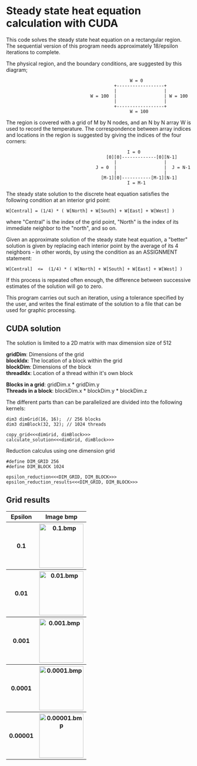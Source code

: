 # Steady state heat equation calculation with CUDA

This code solves the steady state heat equation on a rectangular region. The sequential version of this program needs approximately
18/epsilon iterations to complete.

The physical region, and the boundary conditions, are suggested
by this diagram;

```
                                               W = 0
                                         +------------------+
                                         |                  |
                                W = 100  |                  | W = 100
                                         |                  |
                                         +------------------+
                                               W = 100
```

The region is covered with a grid of M by N nodes, and an N by N
array W is used to record the temperature.  The correspondence between
array indices and locations in the region is suggested by giving the
indices of the four corners:

```
                                              I = 0
                                      [0][0]-------------[0][N-1]
                                         |                  |
                                  J = 0  |                  |  J = N-1
                                         |                  |
                                    [M-1][0]-----------[M-1][N-1]
                                              I = M-1
```
The steady state solution to the discrete heat equation satisfies the
following condition at an interior grid point:

`W[Central] = (1/4) * ( W[North] + W[South] + W[East] + W[West] )`

where "Central" is the index of the grid point, "North" is the index
of its immediate neighbor to the "north", and so on.

Given an approximate solution of the steady state heat equation, a
"better" solution is given by replacing each interior point by the
average of its 4 neighbors - in other words, by using the condition
as an ASSIGNMENT statement:

`W[Central]  <=  (1/4) * ( W[North] + W[South] + W[East] + W[West] )`

If this process is repeated often enough, the difference between successive
estimates of the solution will go to zero.

This program carries out such an iteration, using a tolerance specified by
the user, and writes the final estimate of the solution to a file that can
be used for graphic processing.

## CUDA solution

The solution is limited to a 2D matrix with max dimension size of 512

**gridDim**: Dimensions of the grid  
**blockIdx**: The location of a block within the grid  
**blockDim**: Dimensions of the block  
**threadIdx**: Location of a thread within it's own block  

**Blocks in a grid**: gridDim.x * gridDim.y  
**Threads in a block**: blockDim.x * blockDim.y * blockDim.z

The different parts than can be parallelized are divided into the following kernels:

```
dim3 dimGrid(16, 16);  // 256 blocks
dim3 dimBlock(32, 32); // 1024 threads

copy_grid<<<dimGrid, dimBlock>>>  
calculate_solution<<<dimGrid, dimBlock>>>  
```

Reduction calculus using one dimension grid

```
#define DIM_GRID 256
#define DIM_BLOCK 1024

epsilon_reduction<<<DIM_GRID, DIM_BLOCK>>>
epsilon_reduction_results<<<DIM_GRID, DIM_BLOCK>>> 
```

## Grid results

<table style="width:100%;">
  <tr>
    <th style="text-align: center;">Epsilon</th>
    <th style="text-align: center;">Image bmp</th>
  </tr>
  <tr>
    <th style="text-align: center;">0.1</td>
    <th style="text-align: center;"><img src="https://raw.githubusercontent.com/sergiovhe/heatedplate-cuda/master/img/0.1.bmp" alt="0.1.bmp" style="width: 120px;"/></td>
  </tr>
  <tr>
    <th style="text-align: center;">0.01</td>
    <th style="text-align: center;"><img src="https://raw.githubusercontent.com/sergiovhe/heatedplate-cuda/master/img/0.01.bmp" alt="0.01.bmp" style="width: 120px;"/></td>
  </tr>
  <tr>
    <th style="text-align: center;">0.001</td>
    <th style="text-align: center;"><img src="https://raw.githubusercontent.com/sergiovhe/heatedplate-cuda/master/img/0.001.bmp" alt="0.001.bmp" style="width: 120px;"/></td>
  </tr>
  <tr>
    <th style="text-align: center;">0.0001</td>
    <th style="text-align: center;"><img src="https://raw.githubusercontent.com/sergiovhe/heatedplate-cuda/master/img/0.0001.bmp" alt="0.0001.bmp" style="width: 120px;"/></td>
  </tr>
  <tr>
    <th style="text-align: center;">0.00001</td>
    <th style="text-align: center;"><img src="https://raw.githubusercontent.com/sergiovhe/heatedplate-cuda/master/img/0.00001.bmp" alt="0.00001.bmp" style="width: 120px;"/></td>
  </tr>
</table>